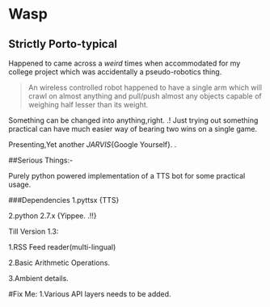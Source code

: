 # Wasp

## Strictly Porto-typical

Happened to came across a *weird* times when accommodated for my college project which was accidentally a pseudo-robotics thing. 

> An wireless controlled robot happened to have a single arm which will crawl on almost anything and pull/push almost any objects capable of weighing half lesser than its weight.

Something can be changed into anything,right. .!
Just trying out something practical can have much easier way of bearing two wins on a single game.

Presenting,Yet another *JARVIS*{Google Yourself}. .

##Serious Things:-

Purely python powered implementation of a TTS bot for some practical usage.

###Dependencies
1.pyttsx {TTS}

2.python 2.7.x {Yippee. .!!}

Till Version 1.3:

1.RSS Feed reader(multi-lingual)

2.Basic Arithmetic Operations.

3.Ambient details.


#Fix Me:
1.Various API layers needs to be added. 
 
